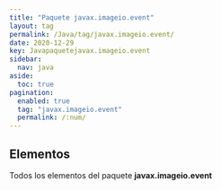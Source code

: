 ```yaml
---
title: "Paquete javax.imageio.event"
layout: tag
permalink: /Java/tag/javax.imageio.event/
date: 2020-12-29
key: Javapaquetejavax.imageio.event
sidebar: 
  nav: java
aside: 
  toc: true
pagination: 
  enabled: true
  tag: "javax.imageio.event"
  permalink: /:num/
---
```


<h2>Elementos</h2>
Todos los elementos del paquete <strong>javax.imageio.event</strong>
